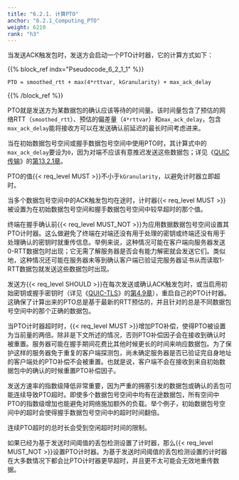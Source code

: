 ```yaml
---
title: "6.2.1. 计算PTO"
anchor: "6.2.1_Computing_PTO"
weight: 6210
rank: "h3"
---
```


当发送ACK触发包时，发送方会启动一个PTO计时器，它的计算方式如下：

{{% block_ref
indx="Pseudocode_6_2_1_1" %}}

```
PTO = smoothed_rtt + max(4*rttvar, kGranularity) + max_ack_delay
```

{{% /block_ref %}}

PTO就是发送方为某数据包的确认应该等待的时间量。该时间量包含了预估的网络RTT（`smoothed_rtt`）、预估的偏差量（`4*rttvar`）和`max_ack_delay`，包含`max_ack_delay`能将接收方可以在发送确认前延迟的最长时间考虑进来。

当在初始数据包号空间或握手数据包号空间中使用PTO时，其计算式中的`max_ack_delay`要设为`0`，因为对端不应该有意推迟发送这些数据包；详见《[QUIC传输](../RFC9000_Chinese_Translation)》的[第13.2.1章](../RFC9000_Chinese_Translation/#13.2.1_Sending_ACK_Frames)。

PTO的值{{< req_level MUST >}}不小于`kGranularity`，以避免计时器立即超时。

当多个数据包号空间中的ACK触发包均在途时，计时器{{< req_level MUST >}}被设置为在初始数据包号空间和握手数据包号空间中较早超时的那个值。

终端在握手确认前{{< req_level MUST_NOT >}}为应用数据数据包号空间设置其PTO计时器。这么做避免了终端在对端还没有用于处理的密钥或终端还没有用于处理确认的密钥时就重传信息。举例来说，这种情况可能在客户端向服务器发送0-RTT数据包时出现；它无需了解服务器是否会有能力解密就会发送它们。类似地，这种情况还可能在服务器未等到确认客户端已验证完服务器证书从而读取1-RTT数据包就发送这些数据包时出现。

发送方{{< req_level SHOULD >}}在每次发送或确认ACK触发包时，或当启用初始密钥或握手密钥时（详见《[QUIC-TLS](../RFC9001_Chinese_Translation)》的[第4.9章](../RFC9001_Chinese_Translation/#4.9_Discarding_Unused_Keys)），重启自己的PTO计时器。这确保了计算出来的PTO总是基于最新的RTT预估的，并且针对的总是不同数据包号空间中的那个正确的数据包。

当PTO计时器超时时，{{< req_level MUST >}}增加PTO补偿，使得PTO被设置为当前量的两倍。除非是下文所述的情况，否则PTO补偿因子会在接收到确认时被重置。服务器可能在握手期间花费比其他时候更长的时间来响应数据包。为了保护这样的服务器免于重复的客户端探测包，尚未确定服务器是否已验证完自身地址的客户端处的PTO补偿不会被重置。也就是说，客户端不会在接收到来自初始数据包中的确认的时候重置PTO补偿因子。

发送方速率的指数级降低非常重要，因为严重的拥塞引发的数据包或确认的丢包可能连续导致PTO超时。即使多个数据包号空间中均有在途数据包，所有空间中PTO的指数级增加也能避免对网络施加额外的负载。举个例子，初始数据包号空间中的超时会使得握手数据包号空间中的超时时间翻倍。

连续PTO超时的总时长会受到空闲超时时间的限制。

如果已经为基于发送时间阈值的丢包检测设置了计时器，那么{{< req_level MUST_NOT >}}设置PTO计时器。为基于发送时间阈值的丢包检测设置的计时器在大多数情况下都会比PTO计时器更早超时，并且更不太可能会无效地重传数据。
